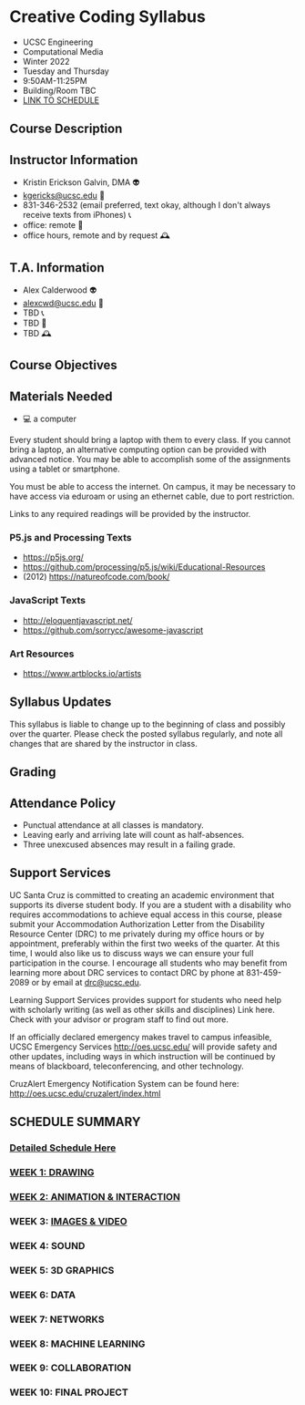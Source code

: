 # Creative Coding Syllabus
- UCSC Engineering
- Computational Media
- Winter 2022
- Tuesday and Thursday
- 9:50AM-11:25PM 
- Building/Room TBC
- [LINK TO SCHEDULE](./SCHEDULE.md)
## Course Description
## Instructor Information
- Kristin Erickson Galvin, DMA 👽  
- kgericks@ucsc.edu 📩  
- 831-346-2532 (email preferred, text okay, although I don't always receive texts from iPhones) 📞  
- office: remote 📍 
- office hours, remote and by request 🕰️ 
## T.A. Information
- Alex Calderwood 👽 
- alexcwd@ucsc.edu 📩  
- TBD 📞 
- TBD 📍
- TBD 🕰️ 
## Course Objectives

## Materials Needed


* 💻 a computer

Every student should bring a laptop with them to every class. If you cannot bring a laptop, an alternative computing option can be provided with advanced notice. You may be able to accomplish some of the assignments using a tablet or smartphone.

You must be able to access the internet. On campus, it may be necessary to have access via eduroam or using an ethernet cable, due to port restriction.

Links to any required readings will be provided by the instructor. 
### P5.js and Processing Texts
* https://p5js.org/
* https://github.com/processing/p5.js/wiki/Educational-Resources
* (2012) https://natureofcode.com/book/
### JavaScript Texts
* http://eloquentjavascript.net/
* https://github.com/sorrycc/awesome-javascript

### Art Resources
* https://www.artblocks.io/artists
## Syllabus Updates
This syllabus is liable to change up to the beginning of class and possibly over the quarter. 
Please check the posted syllabus regularly, and note all changes that are shared by the instructor in class.
## Grading

## Attendance Policy
* Punctual attendance at all classes is mandatory. 
* Leaving early and arriving late will count as half-absences.
* Three unexcused absences may result in a failing grade.
## Support Services

UC Santa Cruz is committed to creating an academic environment that supports its diverse student body. If you are a student with a disability who requires accommodations to achieve equal access in this course, please submit your Accommodation Authorization Letter from the Disability Resource Center (DRC) to me privately during my office hours or by appointment, preferably within the first two weeks of the quarter. At this time, I would also like us to discuss ways we can ensure your full participation in the course. I encourage all students who may benefit from learning more about DRC services to contact DRC by phone at 831-459-2089 or by email at drc@ucsc.edu.

Learning Support Services provides support for students who need help with scholarly writing (as well as other skills and disciplines) Link here. Check with your advisor or program staff to find out more. 

If an officially declared emergency makes travel to campus infeasible, UCSC Emergency Services http://oes.ucsc.edu/ will provide safety and other updates, including ways in which instruction will be continued by means of blackboard, teleconferencing, and other technology. 

CruzAlert Emergency Notification System can be found here: http://oes.ucsc.edu/cruzalert/index.html

## SCHEDULE SUMMARY
### [Detailed Schedule Here](./SCHEDULE.md)
### [WEEK 1: DRAWING](./DRAWING.md)
### [WEEK 2: ANIMATION & INTERACTION](./ANIMATION_INTERACTION.md)
### WEEK 3: [IMAGES & VIDEO](./IMAGES_VIDEO.md)
### WEEK 4: SOUND
### WEEK 5: 3D GRAPHICS
### WEEK 6: DATA
### WEEK 7: NETWORKS
### WEEK 8: MACHINE LEARNING
### WEEK 9: COLLABORATION
### WEEK 10: FINAL PROJECT
